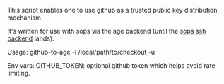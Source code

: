 This script enables one to use github as a trusted public key distribution mechanism.

It's written for use with sops via the age backend (until the [sops ssh backend](https://github.com/getsops/sops/pull/1134) lands).

Usage:
  github-to-age -l /local/path/to/checkout -u <optional comma-separated list of subset of usernames>

Env vars:
  GITHUB_TOKEN: optional github token which helps avoid rate limiting.